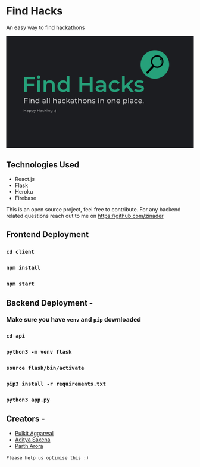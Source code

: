 # Find Hacks

An easy way to find hackathons

<img src='client/_shared/findhacks.png'>

## Technologies Used

- React.js
- Flask
- Heroku
- Firebase

This is an open source project, feel free to contribute. For any backend related questions reach out to me on https://github.com/zinader

## Frontend Deployment

### `cd client`

### `npm install`

### `npm start`

## Backend Deployment -

### Make sure you have `venv` and `pip` downloaded

### `cd api`

### `python3 -m venv flask`

### `source flask/bin/activate`

### `pip3 install -r requirements.txt`

### `python3 app.py`

## Creators -

- [Pulkit Aggarwal](https://github.com/zinader)
- [Aditya Saxena](https://github.com/aditya2305)
- [Parth Arora](https://github.com/parthx9)

`Please help us optimise this :)`
